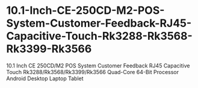 # 10.1-Inch-CE-250CD-M2-POS-System-Customer-Feedback-RJ45-Capacitive-Touch-Rk3288-Rk3568-Rk3399-Rk3566
10.1 Inch CE 250CD/M2 POS System Customer Feedback RJ45 Capacitive Touch Rk3288/Rk3568/Rk3399/Rk3566 Quad-Core 64-Bit Processor Android Desktop Laptop Tablet

